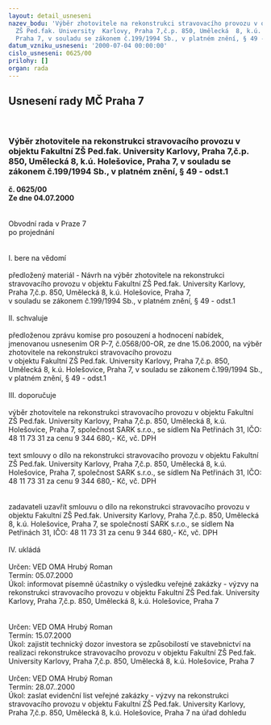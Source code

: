 ```yaml
---
layout: detail_usneseni
nazev_bodu: 'Výběr zhotovitele na rekonstrukci stravovacího provozu v objektu  Fakultní
  ZŠ Ped.fak. University  Karlovy, Praha 7,č.p. 850, Umělecká  8, k.ú. Holešovice,
  Praha 7, v souladu se zákonem č.199/1994 Sb., v platném znění, § 49 - odst.1 '
datum_vzniku_usneseni: '2000-07-04 00:00:00'
cislo_usneseni: 0625/00
prilohy: []
organ: rada
---
```

<div id="ucUsn_pList" class="usn">
	<span><h2>Usnesení rady MČ Praha 7 </h2>
<br></span><div class="standBody">
<span><h3>Výběr zhotovitele na rekonstrukci stravovacího provozu v objektu  Fakultní ZŠ Ped.fak. University  Karlovy, Praha 7,č.p. 850, Umělecká  8, k.ú. Holešovice, Praha 7, v souladu se zákonem č.199/1994 Sb., v platném znění, § 49 - odst.1 </h3></span><div class="center">
		<strong>č. 0625/00</strong><br>
	</div>
<div class="center">
		<strong>Ze dne 04.07.2000</strong><br><br>
	</div>     <br>Obvodní rada v Praze 7<br>po projednání<br><br><br>I.	bere na vědomí<br><br> předložený materiál - Návrh na výběr zhotovitele na rekonstrukci stravovacího provozu v objektu  Fakultní ZŠ Ped.fak. University  Karlovy, Praha 7,č.p. 850, Umělecká  8, k.ú. Holešovice, Praha 7, <br>v souladu se zákonem č.199/1994 Sb., v platném znění, § 49 - odst.1<br><br>II.	schvaluje <br><br>předloženou zprávu komise pro posouzení a hodnocení nabídek, jmenovanou usnesením OR P-7, č.0568/00-OR, ze dne 15.06.2000, na výběr zhotovitele na rekonstrukci stravovacího provozu <br>v objektu  Fakultní ZŠ Ped.fak. University  Karlovy, Praha 7,č.p. 850, Umělecká  8, k.ú. Holešovice, Praha 7, v souladu se zákonem č.199/1994 Sb., v platném znění, § 49 - odst.1<br><br>III.	doporučuje<br><br>výběr  zhotovitele na rekonstrukci stravovacího provozu v objektu  Fakultní ZŠ Ped.fak. University  Karlovy, Praha 7,č.p. 850, Umělecká  8, k.ú. Holešovice, Praha 7, společnost SARK s.r.o., se sídlem Na Petřinách 31, IČO: 48 11 73 31 za cenu 9 344 680,- Kč, vč. DPH<br><br>text smlouvy o dílo na rekonstrukci stravovacího provozu v objektu  Fakultní ZŠ Ped.fak. University  Karlovy, Praha 7,č.p. 850, Umělecká  8, k.ú. Holešovice, Praha 7, společnost SARK s.r.o., se sídlem Na Petřinách 31, IČO: 48 11 73 31 za cenu 9 344 680,- Kč, vč. DPH<br><br><br>zadavateli uzavřít smlouvu o dílo na rekonstrukci stravovacího provozu v objektu  Fakultní ZŠ Ped.fak. University  Karlovy, Praha 7,č.p. 850, Umělecká  8, k.ú. Holešovice, Praha 7, se společností SARK s.r.o., se sídlem Na Petřinách 31, IČO: 48 11 73 31 za cenu 9 344 680,- Kč, vč. DPH<br><br>IV.	ukládá <br><br> Určen:	     	VED OMA Hrubý Roman<br>Termín: 05.07.2000<br>Úkol:	informovat písemně účastníky o výsledku veřejné zakázky - výzvy na rekonstrukci stravovacího provozu v objektu  Fakultní ZŠ Ped.fak. University  Karlovy, Praha 7,č.p. 850, Umělecká  8, k.ú. Holešovice, Praha 7  <br> <br><br> Určen:	     	VED OMA Hrubý Roman<br>Termín: 15.07.2000<br>Úkol:	zajistit technický dozor investora se způsobilostí ve stavebnictví na realizaci rekonstrukce stravovacího provozu v objektu  Fakultní ZŠ Ped.fak. University  Karlovy, Praha 7,č.p. 850, Umělecká  8, k.ú. Holešovice, Praha 7 <br> 																												<br> Určen:	     	VED OMA Hrubý Roman<br>Termín: 28.07..2000<br>Úkol:	zaslat evidenční list veřejné zakázky - výzvy na rekonstrukci stravovacího provozu v objektu  Fakultní ZŠ Ped.fak. University  Karlovy, Praha 7,č.p. 850, Umělecká  8, k.ú. Holešovice, Praha 7 na úřad dohledu  <br>
</div>
</div>